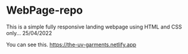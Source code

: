 # WebPage-repo
This is a simple fully responsive landing webpage using HTML and CSS only... 25/04/2022


You can see this.
https://the-uv-garments.netlify.app

